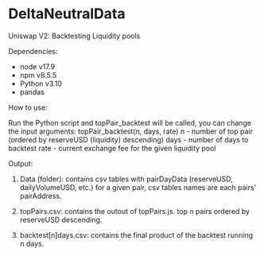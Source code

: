 # DeltaNeutralData
Uniswap V2: Backtesting Liquidity pools

Dependencies: 
- node v17.9
- npm v8.5.5
- Python v3.10
- pandas

How to use:

Run the Python script and topPair_backtest will be called, you can change the input arguments: topPair_backtest(n, days, rate)
n - number of top pair (ordered by reserveUSD (liquidity) descending)
days - number of days to backtest
rate - current exchange fee for the given liquidity pool

Output:

1. Data (folder): contains csv tables with pairDayData (reserveUSD, dailyVolumeUSD, etc.) for a given pair, csv tables names are 
each pairs' pairAddress.

2. topPairs.csv: contains the outout of topPairs.js. top n pairs ordered by reserveUSD descending.

3. backtest[n]days.csv: contains the final product of the backtest running n days.